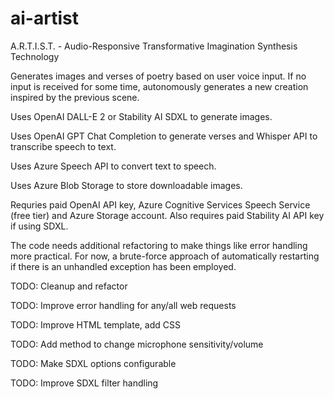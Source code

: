 # ai-artist
A.R.T.I.S.T. - Audio-Responsive Transformative Imagination Synthesis Technology

Generates images and verses of poetry based on user voice input. If no input is
received for some time, autonomously generates a new creation inspired by the
previous scene.

Uses OpenAI DALL-E 2 or Stability AI SDXL to generate images.

Uses OpenAI GPT Chat Completion to generate verses and Whisper API to
transcribe speech to text.

Uses Azure Speech API to convert text to speech.

Uses Azure Blob Storage to store downloadable images.

Requries paid OpenAI API key, Azure Cognitive Services Speech Service (free tier)
and Azure Storage account. Also requires paid Stability AI API key if using SDXL.

The code needs additional refactoring to make things like error handling more
practical. For now, a brute-force approach of automatically restarting if there is 
an unhandled exception has been employed.

TODO: Cleanup and refactor

TODO: Improve error handling for any/all web requests

TODO: Improve HTML template, add CSS

TODO: Add method to change microphone sensitivity/volume

TODO: Make SDXL options configurable

TODO: Improve SDXL filter handling
